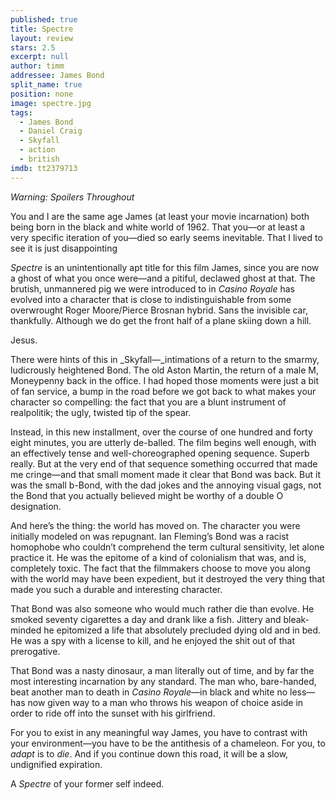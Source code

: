 ```yaml
---
published: true
title: Spectre
layout: review
stars: 2.5
excerpt: null
author: timm
addressee: James Bond	
split_name: true
position: none
image: spectre.jpg
tags: 
  - James Bond
  - Daniel Craig
  - Skyfall
  - action
  - british
imdb: tt2379713
---
```


*Warning: Spoilers Throughout*

You and I are the same age James (at least your movie incarnation) both being born in the black and white world of 1962. That you—or at least a very specific iteration of you—died so early seems inevitable. That I lived to see it is just disappointing

_Spectre_ is an unintentionally apt title for this film James, since you are now a ghost of what you once were—and a pitiful, declawed ghost at that. The brutish, unmannered pig we were introduced to in _Casino Royale_ has evolved into a character that is close to indistinguishable from some overwrought Roger Moore/Pierce Brosnan hybrid. Sans the invisible car, thankfully. Although we do get the front half of a plane skiing down a hill.

Jesus.

There were hints of this in _Skyfall—_intimations of a return to the smarmy, ludicrously heightened Bond. The old Aston Martin, the return of a male M, Moneypenny back in the office. I had hoped those moments were just a bit of fan service, a bump in the road before we got back to what makes your character so compelling: the fact that you are a blunt instrument of realpolitik; the ugly, twisted tip of the spear.

Instead, in this new installment, over the course of one hundred and forty eight minutes, you are utterly de-balled. The film begins well enough, with an effectively tense and well-choreographed opening sequence. Superb really. But at the very end of that sequence something occurred that made me cringe—and that small moment made it clear that Bond was back. But it was the small b-Bond, with the dad jokes and the annoying visual gags, not the Bond that you actually believed might be worthy of a double O designation.

And here’s the thing: the world has moved on. The character you were initially modeled on was repugnant. Ian Fleming’s Bond was a racist homophobe who couldn’t comprehend the term cultural sensitivity, let alone practice it. He was the epitome of a kind of colonialism that was, and is, completely toxic. The fact that the filmmakers choose to move you along with the world may have been expedient, but it destroyed the very thing that made you such a durable and interesting character. 

That Bond was also someone who would much rather die than evolve. He smoked seventy cigarettes a day and drank like a fish. Jittery and bleak-minded he epitomized a life that absolutely precluded dying old and in bed. He was a spy with a license to kill, and he enjoyed the shit out of that prerogative.  

That Bond was a nasty dinosaur, a man literally out of time, and by far the most interesting incarnation by any standard. The man who, bare-handed, beat another man to death in _Casino Royale_—in black and white no less—has now given way to a man who throws his weapon of choice aside in order to ride off into the sunset with his girlfriend.

For you to exist in any meaningful way James, you have to contrast with your environment—you have to be the antithesis of a chameleon. For you, to _adapt_ is to _die_. And if you continue down this road, it will be a slow, undignified expiration.

A _Spectre_ of your former self indeed.